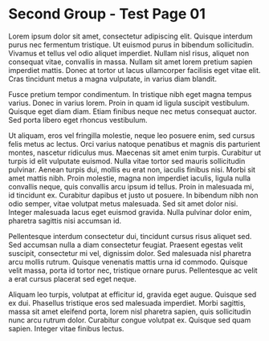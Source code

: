 # Second Group - Test Page 01

Lorem ipsum dolor sit amet, consectetur adipiscing elit. Quisque interdum purus nec fermentum tristique. Ut euismod purus in bibendum sollicitudin. Vivamus et tellus vel odio aliquet imperdiet. Nullam nisl risus, aliquet non consequat vitae, convallis in massa. Nullam sit amet lorem pretium sapien imperdiet mattis. Donec at tortor ut lacus ullamcorper facilisis eget vitae elit. Cras tincidunt metus a magna vulputate, in varius diam blandit.

Fusce pretium tempor condimentum. In tristique nibh eget magna tempus varius. Donec in varius lorem. Proin in quam id ligula suscipit vestibulum. Quisque eget diam diam. Etiam finibus neque nec metus consequat auctor. Sed porta libero eget rhoncus vestibulum.

Ut aliquam, eros vel fringilla molestie, neque leo posuere enim, sed cursus felis metus ac lectus. Orci varius natoque penatibus et magnis dis parturient montes, nascetur ridiculus mus. Maecenas sit amet enim turpis. Curabitur ut turpis id elit vulputate euismod. Nulla vitae tortor sed mauris sollicitudin pulvinar. Aenean turpis dui, mollis eu erat non, iaculis finibus nisi. Morbi sit amet mattis nibh. Proin molestie, magna non imperdiet iaculis, ligula nulla convallis neque, quis convallis arcu ipsum id tellus. Proin in malesuada mi, id tincidunt ex. Curabitur dapibus et justo ut posuere. In bibendum nibh non odio semper, vitae volutpat metus malesuada. Sed sit amet dolor nisi. Integer malesuada lacus eget euismod gravida. Nulla pulvinar dolor enim, pharetra sagittis nisi accumsan id.

Pellentesque interdum consectetur dui, tincidunt cursus risus aliquet sed. Sed accumsan nulla a diam consectetur feugiat. Praesent egestas velit suscipit, consectetur mi vel, dignissim dolor. Sed malesuada nisl pharetra arcu mollis rutrum. Quisque venenatis mattis urna id commodo. Quisque velit massa, porta id tortor nec, tristique ornare purus. Pellentesque ac velit a erat cursus placerat sed eget neque.

Aliquam leo turpis, volutpat at efficitur id, gravida eget augue. Quisque sed ex dui. Phasellus tristique eros sed malesuada imperdiet. Morbi sagittis, massa sit amet eleifend porta, lorem nisl pharetra sapien, quis sollicitudin nunc arcu rutrum dolor. Curabitur congue volutpat ex. Quisque sed quam sapien. Integer vitae finibus lectus.
